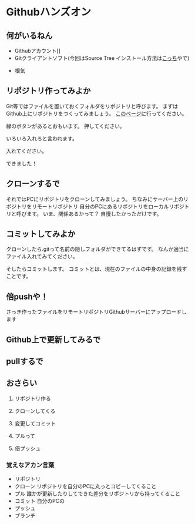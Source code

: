 # Githubハンズオン

## 何がいるねん
  - Githubアカウント[]
  - Gitクライアントソフト(今回はSource Tree インストール方法は[こっち](../install-sourcetree.md)やで)
  <!-- github for windows 使いにくいねん -->
  - 根気

## リポジトリ作ってみよか
Git等ではファイルを置いておくフォルダをリポジトリと呼びます。
まずはGithub上にリポジトリをつくってみましょう。
[このページ](https://github.com/EnyaKitakagaya)に行ってください。

緑のボタンがあるとおもいます。
押してください。

いろいろ入れろと言われます。

入れてください。

できました！

## クローンするで
それではPCにリポジトリをクローンしてみましょう。
ちなみにサーバー上のリポジトリをリモートリポジトリ
自分のPCにあるリポジトリをローカルリポジトリと呼びます。
いま、関係あるかって？
自慢したかっただけです。


## コミットしてみよか
クローンしたら.gitって名前の隠しフォルダができてるはずです。
なんか適当にファイル入れてみてください。

そしたらコミットします。
コミットとは、現在のファイルの中身の記録を残すことです。


## 倍pushや！
さっき作ったファイルをリモートリポジトリGithubサーバーにアップロードします

## Github上で更新してみるで



## pullするで




## おさらい
  1. リポジトリ作る
  1. クローンしてくる

  1. 変更してコミット
  1. プルって
  1. 倍プッシュ

### 覚えなアカン言葉
  - リポジトリ
  - クローン リポジトリを自分のPCに丸っとコピーしてくること
  - プル 誰かが更新したりしてできた差分をリポジトリから持ってくること
  - コミット 自分のPCの
  - プッシュ
  - ブランチ

